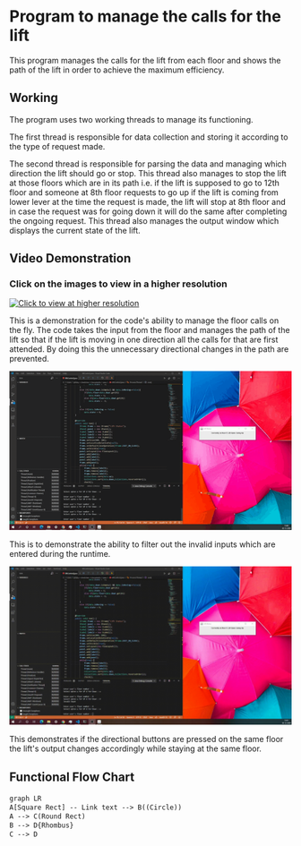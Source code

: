
# Program to manage the calls for the lift
This program manages the calls for the lift from each floor and shows the path of the lift in order to achieve the maximum efficiency.

## Working

The program uses two working threads to manage its functioning.

The first thread is responsible for data collection and storing it according to the type of request made.

The second thread is responsible for parsing the data and managing which direction the lift should go or stop. This thread also manages to stop the lift at those floors which are in its path i.e. if the lift is supposed to go to 12th floor and someone at 8th floor requests to go up if the lift is coming from lower lever at the time the request is made, the lift will stop at 8th floor and in case the request was for going down it will do the same after completing the ongoing request. This thread also manages the output window which displays the current state of the lift.

## Video Demonstration

### Click on the images to view in a higher resolution

[![Click to view at higher resolution](https://github.com/SuperUserockx/InternshipSubmission/blob/main/md.content/floor-stack.gif)](https://youtu.be/g6xbX5fjv0U)

This is a demonstration for the code's ability to manage the floor calls on the fly. The code takes the input from the floor and manages the path of the lift so that if the lift is moving in one direction all the calls for that are first attended. By doing this the unnecessary directional changes in the path are prevented.


[![Click to view at higher resolution](https://github.com/SuperUserockx/InternshipSubmission/blob/main/md.content/invalid-detector.gif)](https://youtu.be/KZNM15MGp1g)

This is to demonstrate the ability to filter out the invalid inputs which are entered during the runtime.


[![Click to view at higher resolution](https://github.com/SuperUserockx/InternshipSubmission/blob/main/md.content/up-down-change-on-same-floor.gif)](https://youtu.be/BVqiPgGOZSM)

This demonstrates if the directional buttons are pressed on the same floor the lift's output changes accordingly while staying at the same floor.


##  Functional Flow Chart

```mermaid
graph LR
A[Square Rect] -- Link text --> B((Circle))
A --> C(Round Rect)
B --> D{Rhombus}
C --> D
```
